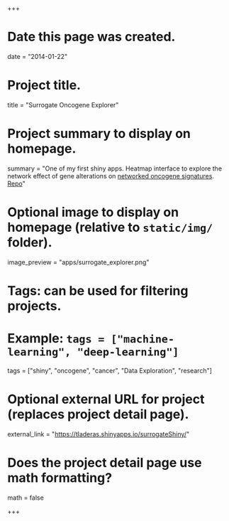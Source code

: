 +++
# Date this page was created.
date = "2014-01-22"

# Project title.
title = "Surrogate Oncogene Explorer"

# Project summary to display on homepage.
summary = "One of my first shiny apps. Heatmap interface to explore the network effect of gene alterations on [networked oncogene signatures](https://www.ncbi.nlm.nih.gov/pmc/articles/PMC4688377/). [Repo](https://github.com/laderast/surrogateShiny)"

# Optional image to display on homepage (relative to `static/img/` folder).
image_preview = "apps/surrogate_explorer.png"

# Tags: can be used for filtering projects.
# Example: `tags = ["machine-learning", "deep-learning"]`
tags = ["shiny", "oncogene", "cancer", "Data Exploration", "research"]

# Optional external URL for project (replaces project detail page).
external_link = "https://tladeras.shinyapps.io/surrogateShiny/"

# Does the project detail page use math formatting?
math = false

+++

